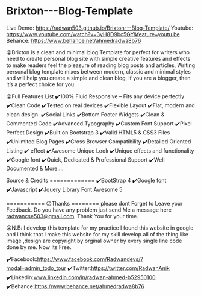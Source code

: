 # Brixton---Blog-Template

Live Demo: https://radwan503.github.io/Brixton---Blog-Template/
Youtube: https://www.youtube.com/watch?v=3yH8D9bc5GY&feature=youtu.be
Behance: https://www.behance.net/ahmedradwa8b76

😜Brixton is a clean and minimal blog Template for perfect for writers who need to create personal blog site with simple creative features and effects to make readers feel the pleasure of reading blog posts and articles, Writing personal blog template mixes between modern, classic and minimal styles and will help you create a simple and clean blog, if you are a blogger, then it’s a perfect choice for you.


😜Full Features List
✔️100% Fluid Responsive – Fits any device perfectly
✔️Clean Code
✔️Tested on real devices
✔️Flexible Layout
✔️Flat, modern and clean design.
✔️Social Links
✔️Bottom Footer Widgets
✔️Clean & Commented Code
✔️Advanced Typography
✔️Custom Font Support
✔️Pixel Perfect Design
✔️Built on Bootstrap 3
✔️Valid HTML5 & CSS3 Files
✔️Unlimited Blog Pages
✔️Cross Browser Compatibility
✔️Detailed Oriented Listing
✔️ effect
✔️Awesome Unique Look
✔️Unique effects and functionality
✔️Google font
✔️Quick, Dedicated & Professional Support
✔️Well Documented & More….


Source & Credits ============= 
✔️BootStrap 4 
✔️Google font 
✔️Javascript
✔️Jquery Library
Font Awesome 5 

=========== 😜Thanks ======== 
please dont Forget to Leave your Feedback. Do you have any problem just send Me a message here radwancse503@gmail.com. Thank You for your time.


😜N.B: I develop this template for my practice I found this website in google and i think that i make this website for my skill develop.all of the thing like image ,design are copyright by orginal owner by every single line code done by me. Now Its Free.

✔️Facebook:https://www.facebook.com/Radwandevs/?modal=admin_todo_tour
✔️Twitter:https://twitter.com/RadwanAnik
✔️Linkedin:www.linkedin.com/in/radwan-ahmed-b52950100
✔️Behance:https://www.behance.net/ahmedradwa8b76
